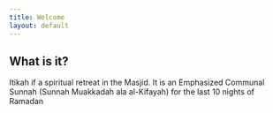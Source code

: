 ```yaml
---
title: Welcome
layout: default
---
```


## What is it?
Itikah if a spiritual retreat in the Masjid. It is an Emphasized Communal Sunnah (Sunnah Muakkadah ala al-Kifayah) for the last 10 nights of Ramadan
